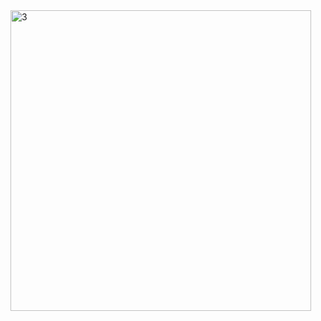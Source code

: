 <img width="481" alt="3" src="https://user-images.githubusercontent.com/99406182/155885123-b0543415-012f-440b-91a3-6104bfbab0df.png">

